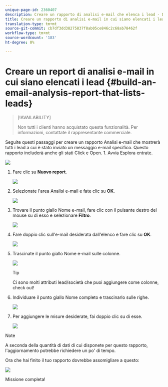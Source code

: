 ```yaml
---
unique-page-id: 2360407
description: Creare un rapporto di analisi e-mail che elenca i lead - Documenti Marketo - Documentazione prodotto
title: Creare un rapporto di analisi e-mail in cui siano elencati i lead
translation-type: tm+mt
source-git-commit: cb7df3dd38275837f8ab05ce846c2c68ab78462f
workflow-type: tm+mt
source-wordcount: '183'
ht-degree: 0%

---
```



# Creare un report di analisi e-mail in cui siano elencati i lead {#build-an-email-analysis-report-that-lists-leads}

>[!AVAILABILITY]
>
>Non tutti i clienti hanno acquistato questa funzionalità. Per informazioni, contattate il rappresentante commerciale.

Seguite questi passaggi per creare un rapporto Analisi e-mail che mostrerà tutti i lead a cui è stato inviato un messaggio e-mail specifico. Questo rapporto includerà anche gli stati Click e Open. 1. Avvia Esplora entrate.

![](assets/image2014-9-17-19-3a12-3a54.png)

1. Fare clic su **Nuovo report**.

   ![](assets/image2014-9-17-19-3a13-3a1.png)

1. Selezionate l&#39;area Analisi e-mail e fate clic su **OK**.

   ![](assets/image2014-9-17-19-3a14-3a0.png)

1. Trovare il punto giallo Nome e-mail, fare clic con il pulsante destro del mouse su di esso e selezionare **Filtro**.

   ![](assets/image2014-9-17-19-3a14-3a6.png)

1. Fare doppio clic sull&#39;e-mail desiderata dall&#39;elenco e fare clic su **OK**.

   ![](assets/image2014-9-17-19-3a14-3a11.png)

1. Trascinate il punto giallo Nome e-mail sulle colonne.

   ![](assets/image2014-9-17-19-3a15-3a0.png)

   >[!TIP]
   >
   >Ci sono molti attributi lead/società che puoi aggiungere come colonne, check out!

1. Individuare il punto giallo Nome completo e trascinarlo sulle righe.

   ![](assets/image2014-9-17-19-3a15-3a32.png)

1. Per aggiungere le misure desiderate, fai doppio clic su di esse.

   ![](assets/image2014-9-17-19-3a15-3a47.png)

>[!NOTE]
>
>A seconda della quantità di dati di cui disponete per questo rapporto, l&#39;aggiornamento potrebbe richiedere un po&#39; di tempo.

Ora che hai finito il tuo rapporto dovrebbe assomigliare a questo:

![](assets/image2014-9-17-19-3a16-3a39.png)

Missione completa!
